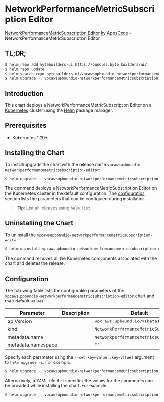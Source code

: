# NetworkPerformanceMetricSubscription Editor

[NetworkPerformanceMetricSubscription Editor by AppsCode](https://byte.builders) - NetworkPerformanceMetricSubscription Editor

## TL;DR;

```bash
$ helm repo add bytebuilders-ui https://bundles.byte.builders/ui/
$ helm repo update
$ helm search repo bytebuilders-ui/vpcawsupboundio-networkperformancemetricsubscription-editor --version=v0.4.18
$ helm upgrade -i vpcawsupboundio-networkperformancemetricsubscription-editor bytebuilders-ui/vpcawsupboundio-networkperformancemetricsubscription-editor -n default --create-namespace --version=v0.4.18
```

## Introduction

This chart deploys a NetworkPerformanceMetricSubscription Editor on a [Kubernetes](http://kubernetes.io) cluster using the [Helm](https://helm.sh) package manager.

## Prerequisites

- Kubernetes 1.20+

## Installing the Chart

To install/upgrade the chart with the release name `vpcawsupboundio-networkperformancemetricsubscription-editor`:

```bash
$ helm upgrade -i vpcawsupboundio-networkperformancemetricsubscription-editor bytebuilders-ui/vpcawsupboundio-networkperformancemetricsubscription-editor -n default --create-namespace --version=v0.4.18
```

The command deploys a NetworkPerformanceMetricSubscription Editor on the Kubernetes cluster in the default configuration. The [configuration](#configuration) section lists the parameters that can be configured during installation.

> **Tip**: List all releases using `helm list`

## Uninstalling the Chart

To uninstall the `vpcawsupboundio-networkperformancemetricsubscription-editor`:

```bash
$ helm uninstall vpcawsupboundio-networkperformancemetricsubscription-editor -n default
```

The command removes all the Kubernetes components associated with the chart and deletes the release.

## Configuration

The following table lists the configurable parameters of the `vpcawsupboundio-networkperformancemetricsubscription-editor` chart and their default values.

|     Parameter      | Description |                      Default                      |
|--------------------|-------------|---------------------------------------------------|
| apiVersion         |             | <code>vpc.aws.upbound.io/v1beta1</code>           |
| kind               |             | <code>NetworkPerformanceMetricSubscription</code> |
| metadata.name      |             | <code>networkperformancemetricsubscription</code> |
| metadata.namespace |             | <code>""</code>                                   |


Specify each parameter using the `--set key=value[,key=value]` argument to `helm upgrade -i`. For example:

```bash
$ helm upgrade -i vpcawsupboundio-networkperformancemetricsubscription-editor bytebuilders-ui/vpcawsupboundio-networkperformancemetricsubscription-editor -n default --create-namespace --version=v0.4.18 --set apiVersion=vpc.aws.upbound.io/v1beta1
```

Alternatively, a YAML file that specifies the values for the parameters can be provided while
installing the chart. For example:

```bash
$ helm upgrade -i vpcawsupboundio-networkperformancemetricsubscription-editor bytebuilders-ui/vpcawsupboundio-networkperformancemetricsubscription-editor -n default --create-namespace --version=v0.4.18 --values values.yaml
```
